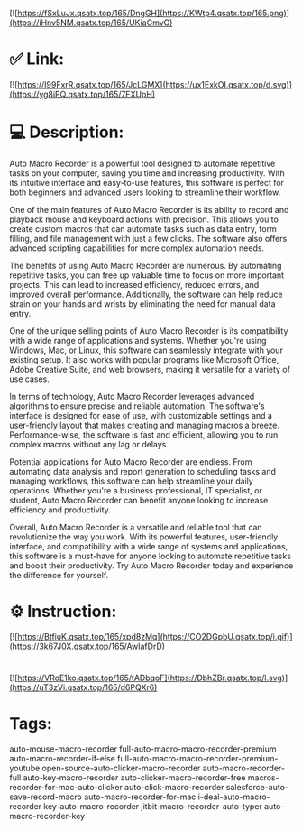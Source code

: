 [![https://fSxLuJx.qsatx.top/165/DngGH](https://KWtp4.qsatx.top/165.png)](https://iHnv5NM.qsatx.top/165/UKiaGmvG)
# ✅ Link:
[![https://I99FxrR.qsatx.top/165/JcLGMX](https://ux1ExkOI.qsatx.top/d.svg)](https://yg8iPQ.qsatx.top/165/7FXUpH)
# 💻 Description:
Auto Macro Recorder is a powerful tool designed to automate repetitive tasks on your computer, saving you time and increasing productivity. With its intuitive interface and easy-to-use features, this software is perfect for both beginners and advanced users looking to streamline their workflow.

One of the main features of Auto Macro Recorder is its ability to record and playback mouse and keyboard actions with precision. This allows you to create custom macros that can automate tasks such as data entry, form filling, and file management with just a few clicks. The software also offers advanced scripting capabilities for more complex automation needs.

The benefits of using Auto Macro Recorder are numerous. By automating repetitive tasks, you can free up valuable time to focus on more important projects. This can lead to increased efficiency, reduced errors, and improved overall performance. Additionally, the software can help reduce strain on your hands and wrists by eliminating the need for manual data entry.

One of the unique selling points of Auto Macro Recorder is its compatibility with a wide range of applications and systems. Whether you're using Windows, Mac, or Linux, this software can seamlessly integrate with your existing setup. It also works with popular programs like Microsoft Office, Adobe Creative Suite, and web browsers, making it versatile for a variety of use cases.

In terms of technology, Auto Macro Recorder leverages advanced algorithms to ensure precise and reliable automation. The software's interface is designed for ease of use, with customizable settings and a user-friendly layout that makes creating and managing macros a breeze. Performance-wise, the software is fast and efficient, allowing you to run complex macros without any lag or delays.

Potential applications for Auto Macro Recorder are endless. From automating data analysis and report generation to scheduling tasks and managing workflows, this software can help streamline your daily operations. Whether you're a business professional, IT specialist, or student, Auto Macro Recorder can benefit anyone looking to increase efficiency and productivity.

Overall, Auto Macro Recorder is a versatile and reliable tool that can revolutionize the way you work. With its powerful features, user-friendly interface, and compatibility with a wide range of systems and applications, this software is a must-have for anyone looking to automate repetitive tasks and boost their productivity. Try Auto Macro Recorder today and experience the difference for yourself.

# ⚙️ Instruction:
[![https://BtfiuK.qsatx.top/165/xpd8zMq](https://CO2DGpbU.qsatx.top/i.gif)](https://3k67J0X.qsatx.top/165/AwIafDrD)
#
[![https://VRoE1ko.qsatx.top/165/tADbqoF](https://DbhZBr.qsatx.top/l.svg)](https://uT3zVi.qsatx.top/165/d6PQXr6)
# Tags:
auto-mouse-macro-recorder full-auto-macro-macro-recorder-premium auto-macro-recorder-if-else full-auto-macro-macro-recorder-premium-youtube open-source-auto-clicker-macro-recorder auto-macro-recorder-full auto-key-macro-recorder auto-clicker-macro-recorder-free macros-recorder-for-mac-auto-clicker auto-click-macro-recorder salesforce-auto-save-record-macro auto-macro-recorder-for-mac i-deal-auto-macro-recorder key-auto-macro-recorder jitbit-macro-recorder-auto-typer auto-macro-recorder-key






